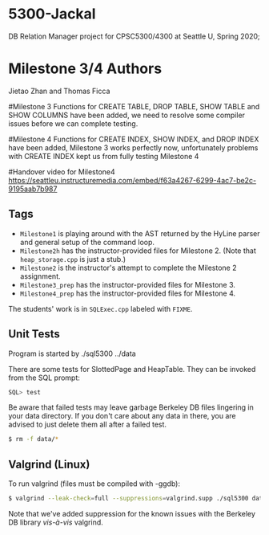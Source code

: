 # 5300-Jackal
DB Relation Manager project for CPSC5300/4300 at Seattle U, Spring 2020; 

# Milestone 3/4 Authors
Jietao Zhan and Thomas Ficca

#Milestone 3
Functions for CREATE TABLE, DROP TABLE, SHOW TABLE and SHOW COLUMNS have been added, we need to resolve some compiler issues before we can complete testing.

#Milestone 4 
Functions for CREATE INDEX, SHOW INDEX, and DROP INDEX have been added, Milestone 3 works perfectly now, unfortunately problems with CREATE INDEX kept us from fully testing Milestone 4

#Handover video for Milestone4
https://seattleu.instructuremedia.com/embed/f63a4267-6299-4ac7-be2c-9195aab7b987

## Tags
- <code>Milestone1</code> is playing around with the AST returned by the HyLine parser and general setup of the command loop.
- <code>Milestone2h</code> has the instructor-provided files for Milestone 2. (Note that <code>heap_storage.cpp</code> is just a stub.)
- <code>Milestone2</code> is the instructor's attempt to complete the Milestone 2 assignment.
- <code>Milestone3_prep</code> has the instructor-provided files for Milestone 3.
- <code>Milestone4_prep</code> has the instructor-provided files for Milestone 4.

The students' work is in 
<code>SQLExec.cpp</code> labeled with <code>FIXME</code>.

## Unit Tests
Program is started by
./sql5300 ../data


There are some tests for SlottedPage and HeapTable. They can be invoked from the <clode>SQL</code> prompt:
```sql
SQL> test
```
Be aware that failed tests may leave garbage Berkeley DB files lingering in your data directory. 
If you don't care about any data in there, you are advised to just delete them all after a failed test.
```sh
$ rm -f data/*
``` 

## Valgrind (Linux)
To run valgrind (files must be compiled with -ggdb):
```sh
$ valgrind --leak-check=full --suppressions=valgrind.supp ./sql5300 data
```
Note that we've added suppression for the known issues with the Berkeley DB library <em>vis-à-vis</em> valgrind.

